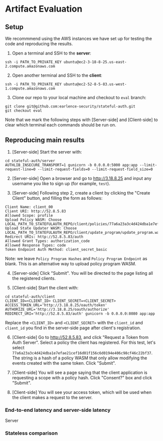 # Artifact Evaluation

## Setup

We recommmend using the AWS instances we have set up for testing the code and reproducing the results. 

1. Open a terminal and SSH to the **server**:
```
ssh -i PATH_TO_PRIVATE_KEY ubuntu@ec2-3-18-8-25.us-east-2.compute.amazonaws.com
```
2. Open another terminal and SSH to the **client**:
```
ssh -i PATH_TO_PRIVATE_KEY ubuntu@ec2-52-8-5-83.us-west-1.compute.amazonaws.com
```
3. Clone our repo to your local machine and checkout to `eval` branch:
```
git clone git@github.com:earlence-security/stateful-auth.git
git checkout eval
```

Note that we mark the following steps with [Server-side] and [Client-side] to clear which terminal each commands should be run on.

## Reproducing main results

1. [Server-side] Start the server with:
```
cd stateful-auth/server
AUTHLIB_INSECURE_TRANSPORT=1 gunicorn -b 0.0.0.0:5000 app:app --limit-request-line=0 --limit-request-fields=0 --limit-request-field_size=0
```
2. [Server-side] Open a browser and go to http://3.18.8.25 and input any username you like to sign up (for example, `test`).

3. [Server-side] Following step 2, create a client by clicking the "Create Client" button, and filling the form as follows:
```
Client Name: client_00
Client URI: http://52.8.5.83
Allowed Scope: profile
Upload Policy WASM: Choose LOCAL_PATH_TO_STATEFULAUTH_REPO/client/policies/77a6a23a3c4d424dba1e7efae21cef16d01f156c6d0194e406c98cf46c22bf37.wasm
Upload State Updater WASM: Choose LOCAL_PATH_TO_STATEFULAUTH_REPO/client/update_program/update_program.wasm
Redirect URIs: http://52.8.5.83/auth
Allowed Grant Types: authorization_code
Allowed Response Types: code
Token Endpoint Auth Method: client_secret_basic
```
Note: we leave `Policy Program Hashes` and `Policy Program Endpoint` as blank. This is an alternative way to upload policy program WASM.

4. [Server-side] Click "Submit". You will be directed to the page listing all the registered clients.

5. [Client-side] Start the client with:
```
cd stateful-auth/client
CLIENT_ID=<CLIENT_ID> CLIENT_SECRET=<CLIENT_SECRET> ACCESS_TOKEN_URL='http://3.18.8.25/oauth/token' AUTHORIZE_URL='http://3.18.8.25/oauth/authorize' REDIRECT_URI='http://52.8.5.83/auth' gunicorn -b 0.0.0.0:8080 app:app
```
Replace the `<CLIENT_ID>` and `<CLIENT_SECRET>` with the `client_id` and `client_id` you find in the server-side page after client's registration.

6. [Client-side] Go to http://52.8.5.83, and click "Request a Token from Auth Server". Select a policy the client has registered. For this test, let's select `77a6a23a3c4d424dba1e7efae21cef16d01f156c6d0194e406c98cf46c22bf37`. The string is a hash of a policy WASM that only allow modifying the events created with the same token. Click "Submit".

7. [Client-side] You will see a page saying that the client application 
is requesting a scope with a policy hash. Click "Consent?" box and click "Submit".

8. [Client-side] You will see your access token, which will be used when the client makes a request to the server.

### End-to-end latency and server-side latency

Server

### Stateless comparison